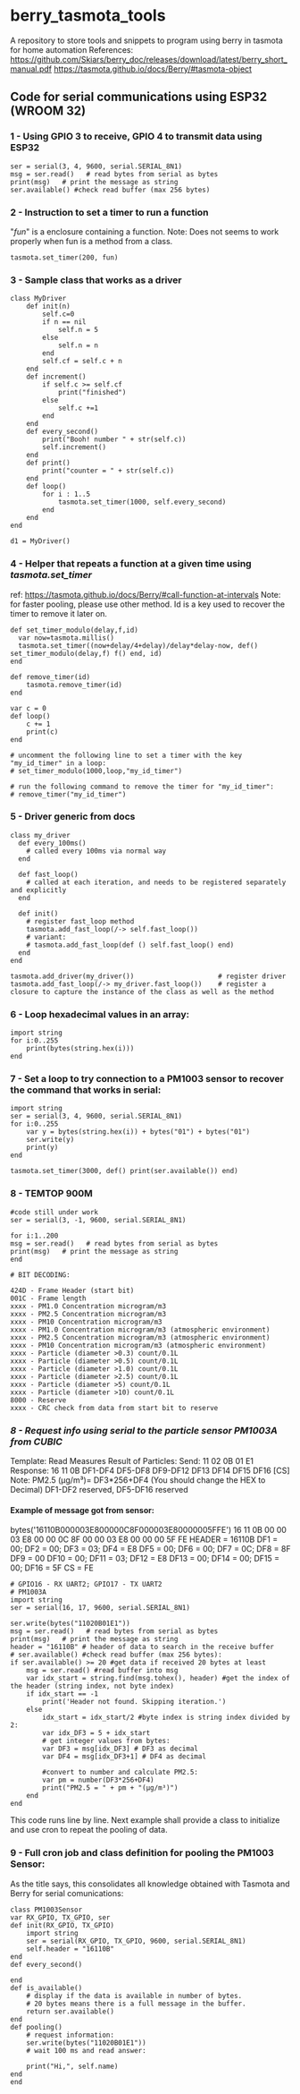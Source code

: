 # berry_tasmota_tools
A repository to store tools and snippets to program using berry in tasmota for home automation
References:
https://github.com/Skiars/berry_doc/releases/download/latest/berry_short_manual.pdf
https://tasmota.github.io/docs/Berry/#tasmota-object


## Code for serial communications using ESP32 (WROOM 32)
### 1 - Using GPIO 3 to receive, GPIO 4 to transmit data using ESP32

    ser = serial(3, 4, 9600, serial.SERIAL_8N1)
    msg = ser.read()   # read bytes from serial as bytes
    print(msg)   # print the message as string
    ser.available() #check read buffer (max 256 bytes)


### 2 - Instruction to set a timer to run a function
"*fun*" is  a enclosure containing a function.
Note: Does not seems to work properly when fun is a method from a class.

    tasmota.set_timer(200, fun)


### 3 - Sample class that works as a driver

    class MyDriver    
        def init(n)
            self.c=0        
            if n == nil
                self.n = 5
            else        
                self.n = n
            end
            self.cf = self.c + n
        end
        def increment()
            if self.c >= self.cf
                print("finished")            
            else
                self.c +=1
            end
        end
        def every_second()
            print("Booh! number " + str(self.c))
            self.increment()
        end
        def print()
            print("counter = " + str(self.c))
        end
        def loop()        
            for i : 1..5
                tasmota.set_timer(1000, self.every_second)
            end
        end
    end
    
    d1 = MyDriver()

### 4 - Helper that repeats a function at a given time using *tasmota.set_timer*
ref: https://tasmota.github.io/docs/Berry/#call-function-at-intervals
Note: for faster pooling, please use other method.
Id is a key used to recover the timer to remove it later on.


    def set_timer_modulo(delay,f,id)
      var now=tasmota.millis()
      tasmota.set_timer((now+delay/4+delay)/delay*delay-now, def() set_timer_modulo(delay,f) f() end, id)
    end
    
    def remove_timer(id)
        tasmota.remove_timer(id)
    end
    
    var c = 0
    def loop()    
        c += 1
        print(c)        
    end
    
    # uncomment the following line to set a timer with the key "my_id_timer" in a loop:
    # set_timer_modulo(1000,loop,"my_id_timer")
    
    # run the following command to remove the timer for "my_id_timer":
    # remove_timer("my_id_timer")
    

### 5 - Driver generic from docs
    class my_driver
      def every_100ms()
        # called every 100ms via normal way
      end

      def fast_loop()
        # called at each iteration, and needs to be registered separately and explicitly
      end

      def init()
        # register fast_loop method
        tasmota.add_fast_loop(/-> self.fast_loop())
        # variant:
        # tasmota.add_fast_loop(def () self.fast_loop() end)
      end
    end

    tasmota.add_driver(my_driver())                     # register driver
    tasmota.add_fast_loop(/-> my_driver.fast_loop())    # register a closure to capture the instance of the class as well as the method

### 6 - Loop hexadecimal values in an array:
    import string
    for i:0..255
        print(bytes(string.hex(i)))
    end
### 7 - Set a loop to try connection to a PM1003 sensor to recover the command that works in serial:
    import string
    ser = serial(3, 4, 9600, serial.SERIAL_8N1)
    for i:0..255
        var y = bytes(string.hex(i)) + bytes("01") + bytes("01")
        ser.write(y)
        print(y)
    end

    tasmota.set_timer(3000, def() print(ser.available()) end)
    
### 8 - TEMTOP 900M
    #code still under work
    ser = serial(3, -1, 9600, serial.SERIAL_8N1)

    for i:1..200
    msg = ser.read()   # read bytes from serial as bytes
    print(msg)   # print the message as string
    end

    # BIT DECODING:

    424D - Frame Header (start bit)
    001C - Frame length
    xxxx - PM1.0 Concentration microgram/m3
    xxxx - PM2.5 Concentration microgram/m3
    xxxx - PM10 Concentration microgram/m3
    xxxx - PM1.0 Concentration microgram/m3 (atmospheric environment)
    xxxx - PM2.5 Concentration microgram/m3 (atmospheric environment)
    xxxx - PM10 Concentration microgram/m3 (atmospheric environment)
    xxxx - Particle (diameter >0.3) count/0.1L
    xxxx - Particle (diameter >0.5) count/0.1L
    xxxx - Particle (diameter >1.0) count/0.1L
    xxxx - Particle (diameter >2.5) count/0.1L
    xxxx - Particle (diameter >5) count/0.1L
    xxxx - Particle (diameter >10) count/0.1L
    8000 - Reserve
    xxxx - CRC check from data from start bit to reserve


### *8 - Request info using serial to the particle sensor PM1003A from CUBIC*
Template:
Read Measures Result of Particles:
Send: 11 02 0B 01 E1
Response: 16 11 0B DF1-DF4 DF5-DF8 DF9-DF12 DF13 DF14 DF15 DF16 [CS]
Note: PM2.5 (μg/m³)= DF3*256+DF4 (You should change the HEX to Decimal)
DF1-DF2 reserved, DF5-DF16 reserved

#### Example of message got from sensor:
bytes('16110B000003E800000C8F000003E80000005FFE')
16 11 0B 00 00 03 E8 00 00 0C 8F 00 00 03 E8 00 00 00 5F FE
HEADER = 16110B 
DF1 = 00; DF2 = 00; DF3 = 03; DF4 = E8
DF5 = 00; DF6 = 00; DF7 = 0C; DF8 = 8F
DF9 = 00 DF10 = 00; DF11 = 03; DF12 = E8
DF13 = 00; DF14 = 00; DF15 = 00; DF16 = 5F
CS = FE

    # GPIO16 - RX UART2; GPIO17 - TX UART2
    # PM1003A
    import string    
    ser = serial(16, 17, 9600, serial.SERIAL_8N1)
    
    ser.write(bytes("11020B01E1"))
    msg = ser.read()   # read bytes from serial as bytes
    print(msg)   # print the message as string       
    header = "16110B" # header of data to search in the receive buffer
    # ser.available() #check read buffer (max 256 bytes):
    if ser.available() >= 20 #get data if received 20 bytes at least
        msg = ser.read() #read buffer into msg        
        var idx_start = string.find(msg.tohex(), header) #get the index of the header (string index, not byte index)
        if idx_start == -1
            print('Header not found. Skipping iteration.')
        else        
            idx_start = idx_start/2 #byte index is string index divided by 2:
            var idx_DF3 = 5 + idx_start
            # get integer values from bytes:
            var DF3 = msg[idx_DF3] # DF3 as decimal 
            var DF4 = msg[idx_DF3+1] # DF4 as decimal
            
            #convert to number and calculate PM2.5:
            var pm = number(DF3*256+DF4)
            print("PM2.5 = " + pm + "(μg/m³)")
        end
    end
    
This code runs line by line. Next example shall provide a class to initialize and use cron to repeat the pooling of data.


### 9 - Full cron job and class definition for pooling the PM1003 Sensor:
As the title says, this consolidates all knowledge obtained with Tasmota and Berry for serial comunications:


    class PM1003Sensor
    var RX_GPIO, TX_GPIO, ser
    def init(RX_GPIO, TX_GPIO)
        import string    
        ser = serial(RX_GPIO, TX_GPIO, 9600, serial.SERIAL_8N1)        
        self.header = "16110B"
    end
    def every_second()
    
    end
    def is_available()
        # display if the data is available in number of bytes.
        # 20 bytes means there is a full message in the buffer.
        return ser.available()
    end
    def pooling()
        # request information:
        ser.write(bytes("11020B01E1"))
        # wait 100 ms and read answer:
        
        print("Hi,", self.name)
    end
    end
